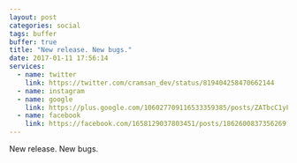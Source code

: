 ```yaml
---
layout: post
categories: social
tags: buffer
buffer: true
title: "New release. New bugs."
date: 2017-01-11 17:56:14
services: 
  - name: twitter
    link: https://twitter.com/cramsan_dev/status/819404258470662144
  - name: instagram
  - name: google
    link: https://plus.google.com/106027709116533359385/posts/ZATbcC1yFND
  - name: facebook
    link: https://facebook.com/1658129037803451/posts/1862600837356269
---
```

New release. New bugs.
